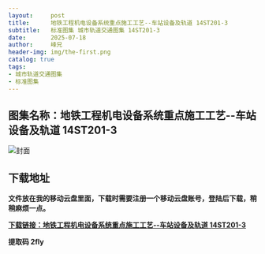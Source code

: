 ```yaml
---
layout:     post
title:      地铁工程机电设备系统重点施工工艺--车站设备及轨道 14ST201-3
subtitle:   标准图集 城市轨道交通图集 14ST201-3
date:       2025-07-18
author:     峰兄
header-img: img/the-first.png
catalog: true
tags:
- 城市轨道交通图集
- 标准图集
---
```

## 图集名称：地铁工程机电设备系统重点施工工艺--车站设备及轨道 14ST201-3
![封面](https://pic1.imgdb.cn/item/687da6d458cb8da5c8c8dffc.jpg)


## 下载地址 
**文件放在我的移动云盘里面，下载时需要注册一个移动云盘账号，登陆后下载，稍稍麻烦一点。**  
  
[**下载链接：地铁工程机电设备系统重点施工工艺--车站设备及轨道 14ST201-3**](https://caiyun.139.com/w/i/2oxwC1Wm3LHzg)


**提取码 2fly**

